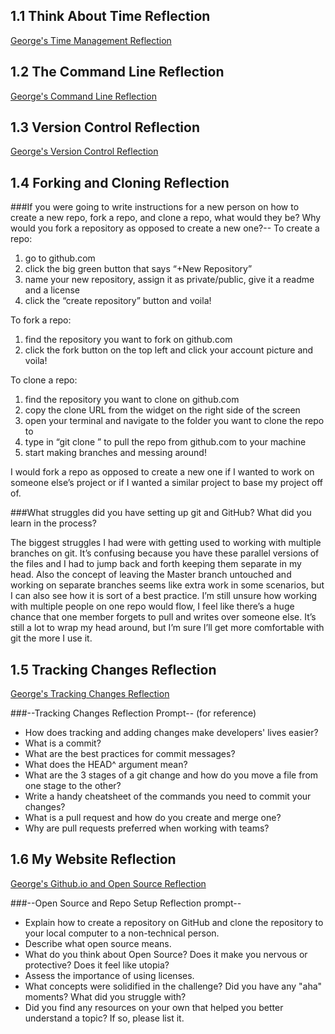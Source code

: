 ## 1.1 Think About Time Reflection
[George's Time Management Reflection](http://youtu.be/NJhrOb40q9I) 

## 1.2 The Command Line Reflection
[George's Command Line Reflection](http://youtu.be/33ndeOiXdM4)

## 1.3 Version Control Reflection
[George's Version Control Reflection](http://youtu.be/v-oqynVKmgU)

## 1.4 Forking and Cloning Reflection

###If you were going to write instructions for a new person on how to create a new repo, fork a repo, and clone a repo, what would they be? Why would you fork a repository as opposed to create a new one?--
To create a repo:
1. go to github.com
2. click the big green button that says “+New Repository”
3. name your new repository, assign it as private/public, give it a readme and a license
4. click the “create repository” button and voila!

To fork a repo:
1. find the repository you want to fork on github.com
2. click the fork button on the top left and click your account picture and voila!

To clone a repo:
1. find the repository you want to clone on github.com
2. copy the clone URL from the widget on the right side of the screen
3. open your terminal and navigate to the folder you want to clone the repo to
4. type in “git clone <your url>” to pull the repo from github.com to your machine 
5. start making branches and messing around!

I would fork a repo as opposed to create a new one if I wanted to work on someone else’s project or if I wanted a similar project to base my project off of. 

###What struggles did you have setting up git and GitHub? What did you learn in the process?

The biggest struggles I had were with getting used to working with multiple branches on git. It’s confusing because you have these parallel versions of the files and I had to jump back and forth keeping them separate in my head. Also the concept of leaving the Master branch untouched and working on separate branches seems like extra work in some scenarios, but I can also see how it is sort of a best practice. I’m still unsure how working with multiple people on one repo would flow, I feel like there’s a huge chance that one member forgets to pull and writes over someone else. It’s still a lot to wrap my head around, but I’m sure I’ll get more comfortable with git the more I use it. 
## 1.5 Tracking Changes Reflection
[George's Tracking Changes Reflection](http://youtu.be/auanJjGEuSc)

###--Tracking Changes Reflection Prompt--
(for reference)
- How does tracking and adding changes make developers' lives easier?
- What is a commit?
- What are the best practices for commit messages?
- What does the HEAD^ argument mean?
- What are the 3 stages of a git change and how do you move a file from one stage to the other?
- Write a handy cheatsheet of the commands you need to commit your changes?
- What is a pull request and how do you create and merge one?
- Why are pull requests preferred when working with teams?


## 1.6 My Website Reflection
[George's Github.io and Open Source Reflection](http://youtu.be/sXtaaGQVrv4)

###--Open Source and Repo Setup Reflection prompt--

- Explain how to create a repository on GitHub and clone the repository to your local computer to a non-technical person.
- Describe what open source means.
- What do you think about Open Source? Does it make you nervous or protective? Does it feel like utopia?
- Assess the importance of using licenses.
- What concepts were solidified in the challenge? Did you have any "aha" moments? What did you struggle with?
- Did you find any resources on your own that helped you better understand a topic? If so, please list it.

